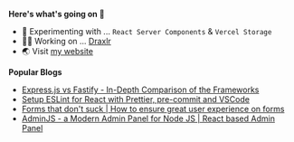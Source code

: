 **Here's what's going on 👋**

- 🧪 Experimenting with ... `React Server Components` & `Vercel Storage`
- 👨‍💻 Working on ... [Draxlr](https://draxlr.com/)
- 🌏 Visit [my website](https://nirnejak.com)

**Popular Blogs**

- [Express.js vs Fastify - In-Depth Comparison of the Frameworks](https://www.inkoop.io/blog/express-vs-fastify-in-depth-comparison-of-node-js-frameworks/)
- [Setup ESLint for React with Prettier, pre-commit and VSCode](https://www.inkoop.io/blog/setup-eslint-for-react-with-prettier-pre-commit-and-vscode/)
- [Forms that don't suck | How to ensure great user experience on forms](https://www.inkoop.io/blog/how-to-ensure-great-user-experience-on-forms/)
- [AdminJS - a Modern Admin Panel for Node JS | React based Admin Panel
](https://www.inkoop.io/blog/adminjs-a-modern-admin-panel-for-node-js/)

